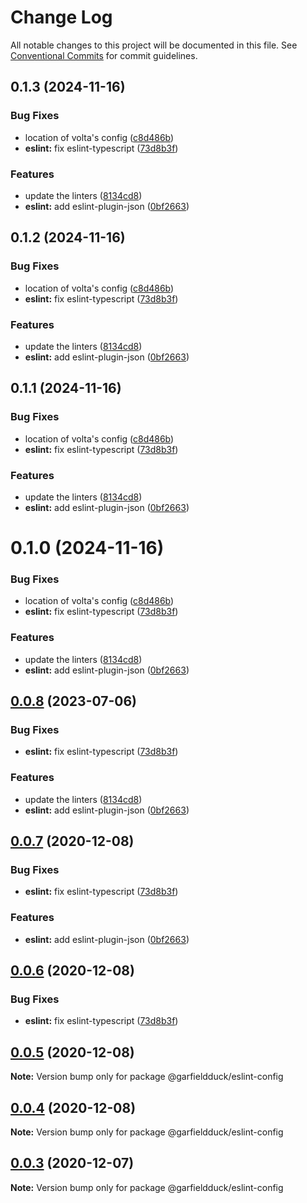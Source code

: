 # Change Log

All notable changes to this project will be documented in this file.
See [Conventional Commits](https://conventionalcommits.org) for commit guidelines.

## 0.1.3 (2024-11-16)


### Bug Fixes

* location of volta's config ([c8d486b](https://github.com/garfieldduck/config-fe/commit/c8d486b46f3f9c8cbdb378a5d37016dcd95eb466))
* **eslint:** fix eslint-typescript ([73d8b3f](https://github.com/garfieldduck/config-fe/commit/73d8b3f846f2c54fd29824ca4ae1eaa391bf6cb9))


### Features

* update the linters ([8134cd8](https://github.com/garfieldduck/config-fe/commit/8134cd8e13747e168260845edb6463a644be3f72))
* **eslint:** add eslint-plugin-json ([0bf2663](https://github.com/garfieldduck/config-fe/commit/0bf266346f39fcb24a5fb58c74d99419af8c6ca0))





## 0.1.2 (2024-11-16)


### Bug Fixes

* location of volta's config ([c8d486b](https://github.com/garfieldduck/config-fe/commit/c8d486b46f3f9c8cbdb378a5d37016dcd95eb466))
* **eslint:** fix eslint-typescript ([73d8b3f](https://github.com/garfieldduck/config-fe/commit/73d8b3f846f2c54fd29824ca4ae1eaa391bf6cb9))


### Features

* update the linters ([8134cd8](https://github.com/garfieldduck/config-fe/commit/8134cd8e13747e168260845edb6463a644be3f72))
* **eslint:** add eslint-plugin-json ([0bf2663](https://github.com/garfieldduck/config-fe/commit/0bf266346f39fcb24a5fb58c74d99419af8c6ca0))





## 0.1.1 (2024-11-16)


### Bug Fixes

* location of volta's config ([c8d486b](https://github.com/garfieldduck/config-fe/commit/c8d486b46f3f9c8cbdb378a5d37016dcd95eb466))
* **eslint:** fix eslint-typescript ([73d8b3f](https://github.com/garfieldduck/config-fe/commit/73d8b3f846f2c54fd29824ca4ae1eaa391bf6cb9))


### Features

* update the linters ([8134cd8](https://github.com/garfieldduck/config-fe/commit/8134cd8e13747e168260845edb6463a644be3f72))
* **eslint:** add eslint-plugin-json ([0bf2663](https://github.com/garfieldduck/config-fe/commit/0bf266346f39fcb24a5fb58c74d99419af8c6ca0))





# 0.1.0 (2024-11-16)


### Bug Fixes

* location of volta's config ([c8d486b](https://github.com/garfieldduck/config-fe/commit/c8d486b46f3f9c8cbdb378a5d37016dcd95eb466))
* **eslint:** fix eslint-typescript ([73d8b3f](https://github.com/garfieldduck/config-fe/commit/73d8b3f846f2c54fd29824ca4ae1eaa391bf6cb9))


### Features

* update the linters ([8134cd8](https://github.com/garfieldduck/config-fe/commit/8134cd8e13747e168260845edb6463a644be3f72))
* **eslint:** add eslint-plugin-json ([0bf2663](https://github.com/garfieldduck/config-fe/commit/0bf266346f39fcb24a5fb58c74d99419af8c6ca0))





## [0.0.8](https://github.com/garfieldduck/config-fe/compare/@garfieldduck/eslint-config@0.0.2...@garfieldduck/eslint-config@0.0.8) (2023-07-06)


### Bug Fixes

* **eslint:** fix eslint-typescript ([73d8b3f](https://github.com/garfieldduck/config-fe/commit/73d8b3f846f2c54fd29824ca4ae1eaa391bf6cb9))


### Features

* update the linters ([8134cd8](https://github.com/garfieldduck/config-fe/commit/8134cd8e13747e168260845edb6463a644be3f72))
* **eslint:** add eslint-plugin-json ([0bf2663](https://github.com/garfieldduck/config-fe/commit/0bf266346f39fcb24a5fb58c74d99419af8c6ca0))





## [0.0.7](https://github.com/garfieldduck/config-fe/compare/@garfieldduck/eslint-config@0.0.2...@garfieldduck/eslint-config@0.0.7) (2020-12-08)


### Bug Fixes

* **eslint:** fix eslint-typescript ([73d8b3f](https://github.com/garfieldduck/config-fe/commit/73d8b3f846f2c54fd29824ca4ae1eaa391bf6cb9))


### Features

* **eslint:** add eslint-plugin-json ([0bf2663](https://github.com/garfieldduck/config-fe/commit/0bf266346f39fcb24a5fb58c74d99419af8c6ca0))





## [0.0.6](https://github.com/garfieldduck/config-fe/compare/@garfieldduck/eslint-config@0.0.2...@garfieldduck/eslint-config@0.0.6) (2020-12-08)


### Bug Fixes

* **eslint:** fix eslint-typescript ([73d8b3f](https://github.com/garfieldduck/config-fe/commit/73d8b3f846f2c54fd29824ca4ae1eaa391bf6cb9))





## [0.0.5](https://github.com/garfieldduck/config-fe/compare/@garfieldduck/eslint-config@0.0.2...@garfieldduck/eslint-config@0.0.5) (2020-12-08)

**Note:** Version bump only for package @garfieldduck/eslint-config





## [0.0.4](https://github.com/garfieldduck/config-fe/compare/@garfieldduck/eslint-config@0.0.2...@garfieldduck/eslint-config@0.0.4) (2020-12-08)

**Note:** Version bump only for package @garfieldduck/eslint-config





## [0.0.3](https://github.com/garfieldduck/config-fe/compare/@garfieldduck/eslint-config@0.0.2...@garfieldduck/eslint-config@0.0.3) (2020-12-07)

**Note:** Version bump only for package @garfieldduck/eslint-config
